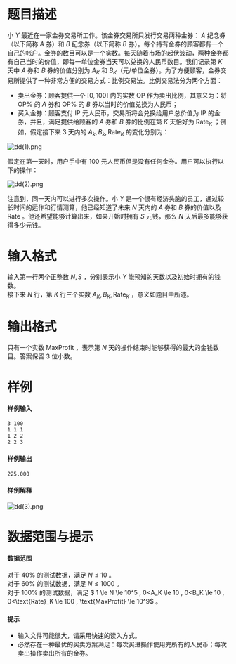 
# 题目描述

小 $Y$ 最近在一家金券交易所工作。该金券交易所只发行交易两种金券： $A$ 纪念券（以下简称 $A$ 券）和 $B$ 纪念券（以下简称 $B$ 券）。每个持有金券的顾客都有一个自己的帐户。金券的数目可以是一个实数。每天随着市场的起伏波动，两种金券都有自己当时的价值，即每一单位金券当天可以兑换的人民币数目。我们记录第 $K$ 天中 $A$ 券和 $B$ 券的价值分别为 $A_K$ 和 $B_K$（元/单位金券）。为了方便顾客，金券交易所提供了一种非常方便的交易方式：比例交易法。比例交易法分为两个方面：
 - 卖出金券：顾客提供一个 $[0,100]$ 内的实数 $\text{OP}$ 作为卖出比例，其意义为：将 $\text{OP}\%$ 的 $A$ 券和 $\text{OP}\%$ 的 $B$ 券以当时的价值兑换为人民币；
 - 买入金券：顾客支付 $\text{IP}$ 元人民币，交易所将会兑换给用户总价值为 $\text{IP}$ 的金券，并且，满足提供给顾客的 $A$ 券和 $B$ 券的比例在第 $K$ 天恰好为 $\text{Rate}_K$ ；例如，假定接下来 $3$ 天内的 $A_k , B_k , \text{Rate}_K$ 的变化分别为：     

![dd(1).png](https://i.loli.net/2018/02/12/5a8146be1354d.png)

假定在第一天时，用户手中有 $100$ 元人民币但是没有任何金券。用户可以执行以下的操作：

![dd(2).png](https://i.loli.net/2018/02/12/5a8146be23a4c.png)

注意到，同一天内可以进行多次操作。小 $Y$ 是一个很有经济头脑的员工，通过较长时间的运作和行情测算，他已经知道了未来 $N$ 天内的 $A$ 券和 $B$ 券的价值以及 $\text{Rate}$ 。他还希望能够计算出来，如果开始时拥有 $S$ 元钱，那么 $N$ 天后最多能够获得多少元钱。


# 输入格式

输入第一行两个正整数 $N , S$ ，分别表示小 $Y$ 能预知的天数以及初始时拥有的钱数。   
接下来 $N$ 行，第 $K$ 行三个实数 $A_K , B_K , \text{Rate}_K$ ，意义如题目中所述。

# 输出格式

只有一个实数 $\text{MaxProfit}$ ，表示第 $N$ 天的操作结束时能够获得的最大的金钱数目。答案保留 $3$ 位小数。

# 样例

#### 样例输入
```plain
3 100
1 1 1
1 2 2
2 2 3
```

#### 样例输出
```plain
225.000
```

#### 样例解释
![dd(3).png](https://i.loli.net/2018/02/12/5a8146be2d7a6.png)

# 数据范围与提示

#### 数据范围
对于 $40\%$ 的测试数据，满足 $N \le 10$ 。   
对于 $60\%$ 的测试数据，满足 $N \le 1000$ 。    
对于 $100\%$ 的测试数据，满足 $ 1 \le N \le 10^5 , 0<A_K \le 10 , 0<B_K \le 10 , 0<\text{Rate}_K \le 100 , \text{MaxProfit} \le 10^9$ 。    

#### 提示
 - 输入文件可能很大，请采用快速的读入方式。
 - 必然存在一种最优的买卖方案满足：每次买进操作使用完所有的人民币；每次卖出操作卖出所有的金券。


